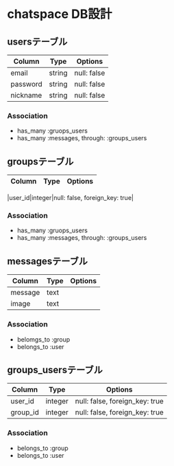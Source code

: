 # chatspace DB設計
## usersテーブル
|Column|Type|Options|
|------|----|-------|
|email|string|null: false|
|password|string|null: false|
|nickname|string|null: false|
### Association
- has_many :gruops_users
- has_many :messages, through: :groups_users


## groupsテーブル
|Column|Type|Options|
|------|----|-------|

|user_id|integer|null: false, foreign_key: true|
### Association
- has_many :gruops_users
- has_many :messages, through: :groups_users

## messagesテーブル
|Column|Type|Options|
|------|----|-------|
|message|text||
|image|text||
### Association
- belomgs_to :group
- belongs_to :user

## groups_usersテーブル

|Column|Type|Options|
|------|----|-------|
|user_id|integer|null: false, foreign_key: true|
|group_id|integer|null: false, foreign_key: true|

### Association
- belongs_to :group
- belongs_to :user